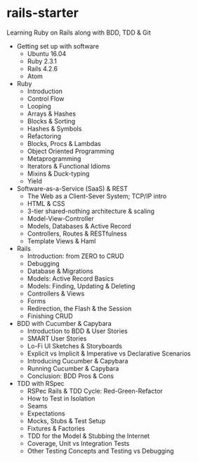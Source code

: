 # rails-starter
Learning Ruby on Rails along with BDD, TDD &amp; Git

- Getting set up with software
    - Ubuntu 16.04
    - Ruby 2.3.1
    - Rails 4.2.6
    - Atom
- Ruby
    - Introduction
    - Control Flow
    - Looping
    - Arrays & Hashes
    - Blocks & Sorting
    - Hashes & Symbols
    - Refactoring
    - Blocks, Procs & Lambdas
    - Object Oriented Programming
    - Metaprogramming
    - Iterators & Functional Idioms
    - Mixins & Duck-typing
    - Yield
- Software-as-a-Service (SaaS) & REST
    - The Web as a Client-Sever System; TCP/IP intro
    - HTML & CSS
    - 3-tier shared-nothing architecture & scaling
    - Model-View-Controller
    - Models, Databases & Active Record
    - Controllers, Routes & RESTfulness
    - Template Views & Haml
- Rails
    - Introduction: from ZERO to CRUD
    - Debugging
    - Database & Migrations
    - Models: Active Record Basics
    - Models: Finding, Updating & Deleting
    - Controllers & Views
    - Forms
    - Redirection, the Flash & the Session
    - Finishing CRUD
- BDD with Cucumber & Capybara
    - Introduction to BDD & User Stories
    - SMART User Stories
    - Lo-Fi UI Sketches & Storyboards
    - Explicit vs Implicit & Imperative vs Declarative Scenarios
    - Introducing Cucumber & Capybara
    - Running Cucumber & Capybara
    - Conclusion: BDD Pros & Cons
- TDD with RSpec
    - RSPec Rails & TDD Cycle: Red-Green-Refactor
    - How to Test in Isolation
    - Seams
    - Expectations
    - Mocks, Stubs & Test Setup
    - Fixtures & Factories
    - TDD for the Model & Stubbing the Internet
    - Coverage, Unit vs Integration Tests
    - Other Testing Concepts and Testing vs Debugging

